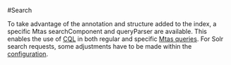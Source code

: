 #Search

To take advantage of the annotation and structure added to the index, a specific Mtas searchComponent and queryParser are available. This enables the use of [CQL](search_cql.html) in both regular and specific [Mtas queries](search_query.html). For Solr search requests, some adjustments have to be made within the [configuration](search_configuration.html).

